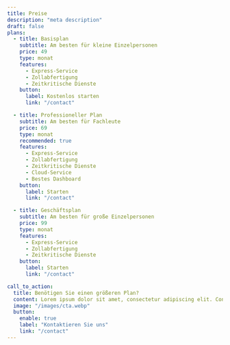 ```yaml
---
title: Preise
description: "meta description"
draft: false
plans:
  - title: Basisplan
    subtitle: Am besten für kleine Einzelpersonen
    price: 49
    type: monat
    features:
      - Express-Service
      - Zollabfertigung
      - Zeitkritische Dienste
    button:
      label: Kostenlos starten
      link: "/contact"

  - title: Professioneller Plan
    subtitle: Am besten für Fachleute
    price: 69
    type: monat
    recommended: true
    features:
      - Express-Service
      - Zollabfertigung
      - Zeitkritische Dienste
      - Cloud-Service
      - Bestes Dashboard
    button:
      label: Starten
      link: "/contact"

  - title: Geschäftsplan
    subtitle: Am besten für große Einzelpersonen
    price: 99
    type: monat
    features:
      - Express-Service
      - Zollabfertigung
      - Zeitkritische Dienste
    button:
      label: Starten
      link: "/contact"

call_to_action:
  title: Benötigen Sie einen größeren Plan?
  content: Lorem ipsum dolor sit amet, consectetur adipiscing elit. Consequat tristique eget amet, tempus eu at consecttur.
  image: "/images/cta.webp"
  button:
    enable: true
    label: "Kontaktieren Sie uns"
    link: "/contact"
---
```

